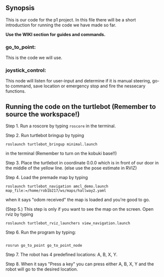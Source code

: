 ## Synopsis

This is our code for the p1 project. In this file there will be a short introduction for running the code we have made so far.

**Use the WIKI section for guides and commands.**

### go_to_point:

This is the code we will use.

### joystick_control:

This node will listen for user-input and determine if it is manual steering, go-to command, save location or emergency stop and fire the nessecary functions.

## Running the code on the turtlebot (Remember to source the workspace!)

Step 1. Run a roscore by typing `roscore` in the terminal.

Step 2. Run turtlebot bringup by typing 
```
roslaunch turtlebot_bringup minimal.launch
```
in the terminal (Remember to turn on the kobuki base!!)


Step 3. Place the turtlebot in coordinate 0.0.0 which is in front of our door in the middle of the yellow line. (else use the pose estimate in RVIZ)


Step 4. Load the premade map by typing 
```
roslaunch turtlebot_navigation amcl_demo.launch map_file:=/home/rob1b217/ws/maps/hallway2.yaml
```
when it says "odom received" the map is loaded and you're good to go.


(Step 5.) This step is only if you want to see the map on the screen. Open rviz by typing 
```
roslaunch turtlebot_rviz_launchers view_navigation.launch
```


Step 6. Run the program by typing:
```

rosrun go_to_point go_to_point_node
```

Step 7. The robot has 4 predefined locations: A, B, X, Y. 


Step 8. When it says "Press a key" you can press either A, B, X, Y and the robot will go to the desired location.
